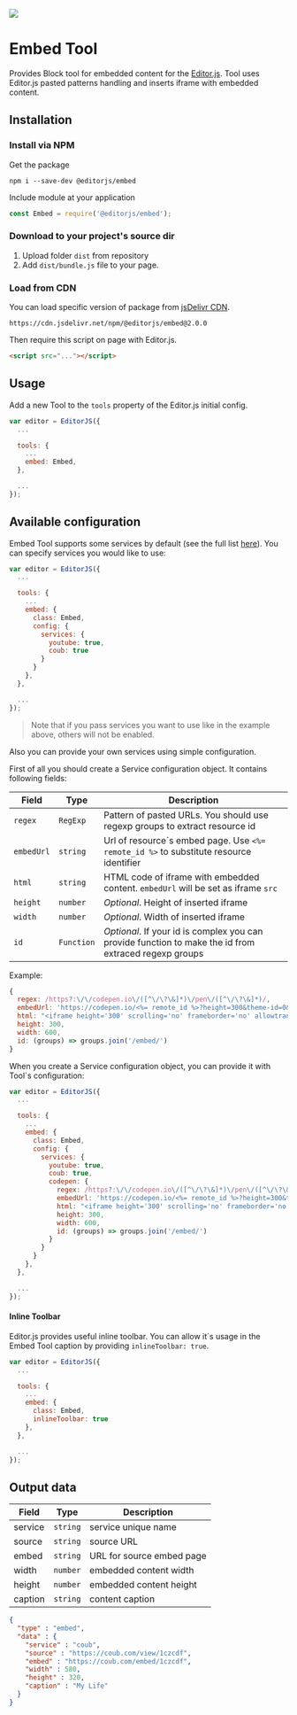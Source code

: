 ![](https://badgen.net/badge/Editor.js/v2.0/blue)

# Embed Tool

Provides Block tool for embedded content for the [Editor.js](https://editorjs.io).
Tool uses Editor.js pasted patterns handling and inserts iframe with embedded content.

## Installation

### Install via NPM

Get the package

```shell
npm i --save-dev @editorjs/embed
```

Include module at your application

```javascript
const Embed = require('@editorjs/embed');
```

### Download to your project's source dir

1. Upload folder `dist` from repository
2. Add `dist/bundle.js` file to your page.

### Load from CDN
You can load specific version of package from [jsDelivr CDN](https://www.jsdelivr.com/package/npm/@editorjs/embed).

`https://cdn.jsdelivr.net/npm/@editorjs/embed@2.0.0`

Then require this script on page with Editor.js.

```html
<script src="..."></script>
```

## Usage

Add a new Tool to the `tools` property of the Editor.js initial config.

```javascript
var editor = EditorJS({
  ...

  tools: {
    ...
    embed: Embed,
  },

  ...
});
```

## Available configuration

Embed Tool supports some services by default (see the full list [here](docs/services.md)). You can specify services you would like to use:

```javascript
var editor = EditorJS({
  ...

  tools: {
    ...
    embed: {
      class: Embed,
      config: {
        services: {
          youtube: true,
          coub: true
        }
      }
    },
  },

  ...
});
```

> Note that if you pass services you want to use like in the example above, others will not be enabled.

Also you can provide your own services using simple configuration.


First of all you should create a Service configuration object. It contains following fields:

| Field      | Type       | Description |
| ---------- | ---------- | ----------- |
| `regex`    | `RegExp`   | Pattern of pasted URLs. You should use regexp groups to extract resource id
| `embedUrl` | `string`   | Url of resource\`s embed page. Use `<%= remote_id %>` to substitute resource identifier
| `html`     | `string`   | HTML code of iframe with embedded content. `embedUrl` will be set as iframe `src`
| `height`   | `number`   | _Optional_. Height of inserted iframe
| `width`    | `number`   | _Optional_. Width of inserted iframe
| `id`       | `Function` | _Optional_. If your id is complex you can provide function to make the id from extraced regexp groups

Example:

```javascript
{
  regex: /https?:\/\/codepen.io\/([^\/\?\&]*)\/pen\/([^\/\?\&]*)/,
  embedUrl: 'https://codepen.io/<%= remote_id %>?height=300&theme-id=0&default-tab=css,result&embed-version=2',
  html: "<iframe height='300' scrolling='no' frameborder='no' allowtransparency='true' allowfullscreen='true' style='width: 100%;'></iframe>",
  height: 300,
  width: 600,
  id: (groups) => groups.join('/embed/')
}
```

When you create a Service configuration object, you can provide it with Tool\`s configuration:

```javascript
var editor = EditorJS({
  ...

  tools: {
    ...
    embed: {
      class: Embed,
      config: {
        services: {
          youtube: true,
          coub: true,
          codepen: {
            regex: /https?:\/\/codepen.io\/([^\/\?\&]*)\/pen\/([^\/\?\&]*)/,
            embedUrl: 'https://codepen.io/<%= remote_id %>?height=300&theme-id=0&default-tab=css,result&embed-version=2',
            html: "<iframe height='300' scrolling='no' frameborder='no' allowtransparency='true' allowfullscreen='true' style='width: 100%;'></iframe>",
            height: 300,
            width: 600,
            id: (groups) => groups.join('/embed/')
          }
        }
      }
    },
  },

  ...
});
```

#### Inline Toolbar
Editor.js provides useful inline toolbar. You can allow it\`s usage in the Embed Tool caption by providing `inlineToolbar: true`.

```javascript
var editor = EditorJS({
  ...

  tools: {
    ...
    embed: {
      class: Embed,
      inlineToolbar: true
    },
  },

  ...
});
```

## Output data

| Field   | Type     | Description
| ------- | -------- | -----------
| service | `string` | service unique name
| source  | `string` | source URL
| embed   | `string` | URL for source embed page
| width   | `number` | embedded content width
| height  | `number` | embedded content height
| caption | `string` | content caption


```json
{
  "type" : "embed",
  "data" : {
    "service" : "coub",
    "source" : "https://coub.com/view/1czcdf",
    "embed" : "https://coub.com/embed/1czcdf",
    "width" : 580,
    "height" : 320,
    "caption" : "My Life"
  }
}
```

